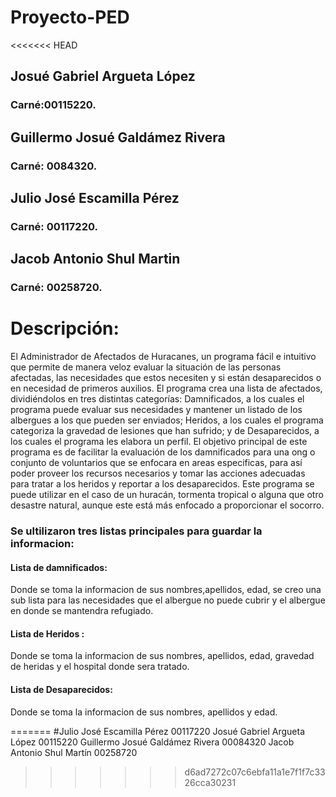 # Proyecto-PED

<<<<<<< HEAD
## Josué Gabriel Argueta López 
### Carné:00115220.

## Guillermo Josué Galdámez Rivera 
### Carné: 0084320.

## Julio José Escamilla Pérez 
### Carné: 00117220.

## Jacob Antonio Shul Martin
### Carné: 00258720.

# Descripción:

El Administrador de Afectados de Huracanes, un programa fácil e intuitivo que permite de manera veloz evaluar la situación de las personas afectadas, las necesidades que estos necesiten y si están desaparecidos o en necesidad de primeros auxilios. El programa crea una lista de afectados, dividiéndolos en tres distintas categorías: Damnificados, a los cuales el programa puede evaluar sus necesidades y mantener un listado de los albergues a los que pueden ser enviados; Heridos, a los cuales el programa categoriza la gravedad de lesiones que han sufrido; y de Desaparecidos, a los cuales el programa les elabora un perfil.
El objetivo principal de este programa es de facilitar la evaluación de los damnificados para una ong o conjunto de voluntarios que se enfocara en areas especificas, para así poder proveer los recursos necesarios y tomar las acciones adecuadas para tratar a los heridos y reportar a los desaparecidos. Este programa se puede utilizar en el caso de un huracán, tormenta tropical o alguna que otro desastre natural, aunque este está más enfocado a proporcionar el socorro.

### Se ultilizaron tres listas principales para guardar la informacion:

#### Lista de damnificados: 
Donde se toma la informacion de sus nombres,apellidos, edad, se creo una sub lista para las necesidades que el albergue no puede cubrir y el albergue en donde se mantendra refugiado. 
#### Lista de Heridos :
Donde se toma la informacion de sus nombres, apellidos, edad, gravedad de heridas y el hospital donde sera tratado.
#### Lista de Desaparecidos:
Donde se toma la informacion de sus nombres, apellidos y edad. 

=======
#Julio José Escamilla Pérez 00117220
Josué Gabriel Argueta López 00115220
Guillermo Josué Galdámez Rivera 00084320
Jacob Antonio Shul Martín 00258720
>>>>>>> d6ad7272c07c6ebfa11a1e7f1f7c3326cca30231

